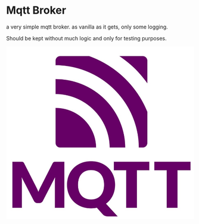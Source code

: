 # Mqtt Broker
a very simple mqtt broker. 
as vanilla as it gets, only some logging. 

Should be kept without much logic and only for testing purposes.

![mqttlogo](/assets/mqttlogo.jpg)
